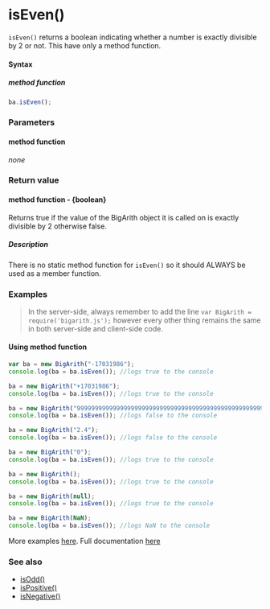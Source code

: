 # isEven()
<code>isEven()</code> returns a boolean indicating whether a number is exactly divisible by 2 or not. This have only a method function.

#### Syntax
##### method function
```javascript
ba.isEven();
```
 
### Parameters
#### method function
*none*

### Return value
#### method function - {boolean}
Returns true if the value of the BigArith object it is called on is exactly divisible by 2 otherwise false.

##### Description
There is no static method function for `isEven()` so it should ALWAYS be used as a member function.


### Examples

> In the server-side, always remember to add the line `var BigArith = require('bigarith.js');` however every other thing remains the same in both server-side and client-side code.

#### Using method function

```javascript
var ba = new BigArith("-17031986");
console.log(ba = ba.isEven()); //logs true to the console

ba = new BigArith("+17031986");
console.log(ba = ba.isEven()); //logs true to the console

ba = new BigArith("999999999999999999999999999999999999999999999999999999999999999999999999999999999999999999999");
console.log(ba = ba.isEven()); //logs false to the console

ba = new BigArith("2.4");
console.log(ba = ba.isEven()); //logs false to the console

ba = new BigArith("0");
console.log(ba = ba.isEven()); //logs true to the console 

ba = new BigArith();
console.log(ba = ba.isEven()); //logs true to the console 

ba = new BigArith(null);
console.log(ba = ba.isEven()); //logs true to the console 

ba = new BigArith(NaN);
console.log(ba = ba.isEven()); //logs NaN to the console 
```

More examples [here](https://github.com/osofem/BigArith.js/tree/master/examples/). Full documentation [here](https://github.com/osofem/BigArith.js/tree/master/documentation)

### See also
* [isOdd()](https://osofem.github.io/BigArith.js/documentation/isodd.html)
* [isPositive()](https://osofem.github.io/BigArith.js/documentation/ispositive.html)
* [isNegative()](https://osofem.github.io/BigArith.js/documentation/isnegative.html)